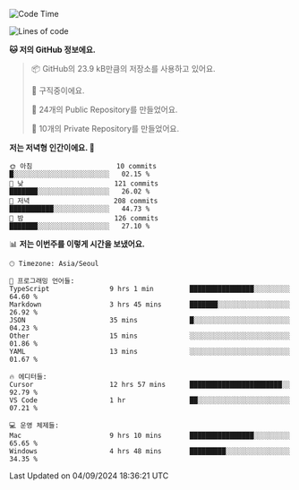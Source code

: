   <!--START_SECTION:waka-->
![Code Time](http://img.shields.io/badge/Code%20Time-779%20hrs%207%20mins-blue)

![Lines of code](https://img.shields.io/badge/%EC%A0%80%EB%8A%94%20%EC%97%AC%ED%83%9C%EA%B9%8C%EC%A7%80%20-403.7%20thousand%20%EC%A4%84%EC%9D%98%20%EC%BD%94%EB%93%9C%EB%A5%BC%20%EC%9E%91%EC%84%B1%ED%96%88%EC%96%B4%EC%9A%94.-blue)

**🐱 저의 GitHub 정보에요.** 

> 📦 GitHub의 23.9 kB만큼의 저장소를 사용하고 있어요. 
 > 
> 💼 구직중이에요.
 > 
> 📜 24개의 Public Repository를 만들었어요. 
 > 
> 🔑 10개의 Private Repository를 만들었어요. 
 > 
**저는 저녁형 인간이에요. 🦉** 

```text
🌞 아침                     10 commits          █░░░░░░░░░░░░░░░░░░░░░░░░   02.15 % 
🌆 낮　                     121 commits         ███████░░░░░░░░░░░░░░░░░░   26.02 % 
🌃 저녁                     208 commits         ███████████░░░░░░░░░░░░░░   44.73 % 
🌙 밤　                     126 commits         ███████░░░░░░░░░░░░░░░░░░   27.10 % 
```


📊 **저는 이번주를 이렇게 시간을 보냈어요.** 

```text
🕑︎ Timezone: Asia/Seoul

💬 프로그래밍 언어들: 
TypeScript               9 hrs 1 min         ████████████████░░░░░░░░░   64.60 % 
Markdown                 3 hrs 45 mins       ███████░░░░░░░░░░░░░░░░░░   26.92 % 
JSON                     35 mins             █░░░░░░░░░░░░░░░░░░░░░░░░   04.23 % 
Other                    15 mins             ░░░░░░░░░░░░░░░░░░░░░░░░░   01.86 % 
YAML                     13 mins             ░░░░░░░░░░░░░░░░░░░░░░░░░   01.67 % 

🔥 에디터들: 
Cursor                   12 hrs 57 mins      ███████████████████████░░   92.79 % 
VS Code                  1 hr                ██░░░░░░░░░░░░░░░░░░░░░░░   07.21 % 

💻 운영 체제들: 
Mac                      9 hrs 10 mins       ████████████████░░░░░░░░░   65.65 % 
Windows                  4 hrs 48 mins       █████████░░░░░░░░░░░░░░░░   34.35 % 
```


 Last Updated on 04/09/2024 18:36:21 UTC
<!--END_SECTION:waka-->
